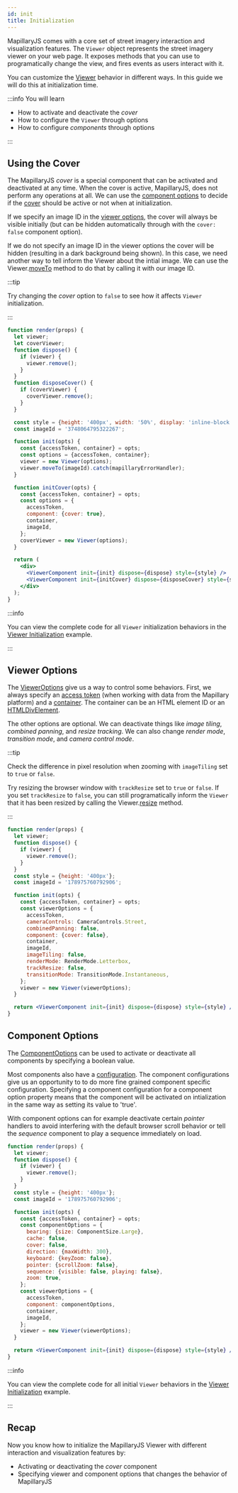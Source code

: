 ```yaml
---
id: init
title: Initialization
---
```


MapillaryJS comes with a core set of street imagery interaction and visualization features. The `Viewer` object represents the street imagery viewer on your web page. It exposes methods that you can use to programatically change the view, and fires events as users interact with it.

You can customize the [Viewer](/api/classes/viewer.Viewer) behavior in different ways. In this guide we will do this at initialization time.

:::info You will learn

- How to activate and deactivate the _cover_
- How to configure the `Viewer` through options
- How to configure _components_ through options

:::

## Using the Cover

The MapillaryJS _cover_ is a special component that can be activated and deactivated at any time. When the cover is active, MapillaryJS, does not perform any operations at all. We can use the [component options](/api/interfaces/viewer.componentoptions) to decide if the [cover](/api/interfaces/viewer.componentoptions#cover) should be active or not when at initialization.

If we specify an image ID in the [viewer options](/api/interfaces/viewer.vieweroptions#imageid), the cover will always be visible initially (but can be hidden automatically through with the `cover: false` component option).

If we do not specify an image ID in the viewer options the cover will be hidden (resulting in a dark background being shown). In this case, we need another way to tell inform the Viewer about the intial image. We can use the Viewer.[moveTo](/api/classes/viewer.Viewer/#moveto) method to do that by calling it with our image ID.

:::tip

Try changing the _cover_ option to `false` to see how it affects `Viewer` initialization.

:::

```jsx live
function render(props) {
  let viewer;
  let coverViewer;
  function dispose() {
    if (viewer) {
      viewer.remove();
    }
  }
  function disposeCover() {
    if (coverViewer) {
      coverViewer.remove();
    }
  }

  const style = {height: '400px', width: '50%', display: 'inline-block'};
  const imageId = '3748064795322267';

  function init(opts) {
    const {accessToken, container} = opts;
    const options = {accessToken, container};
    viewer = new Viewer(options);
    viewer.moveTo(imageId).catch(mapillaryErrorHandler);
  }

  function initCover(opts) {
    const {accessToken, container} = opts;
    const options = {
      accessToken,
      component: {cover: true},
      container,
      imageId,
    };
    coverViewer = new Viewer(options);
  }

  return (
    <div>
      <ViewerComponent init={init} dispose={dispose} style={style} />
      <ViewerComponent init={initCover} dispose={disposeCover} style={style} />
    </div>
  );
}
```

:::info

You can view the complete code for all `Viewer` initialization behaviors in the [Viewer Initialization](/examples/viewer-initialization) example.

:::

## Viewer Options

The [ViewerOptions](/api/interfaces/viewer.vieweroptions) give us a way to control some behaviors. First, we always specify an [access token](/api/interfaces/viewer.vieweroptions#accesstoken) (when working with data from the Mapillary platform) and a [container](/api/interfaces/viewer.vieweroptions#container). The container can be an HTML element ID or an [HTMLDivElement](https://developer.mozilla.org/en-US/docs/Web/API/HTMLDivElement).

The other options are optional. We can deactivate things like _image tiling_, _combined panning_, and _resize tracking_. We can also change _render mode_, _transition mode_, and _camera control mode_.

:::tip

Check the difference in pixel resolution when zooming with `imageTiling` set to `true` or `false`.

Try resizing the browser window with `trackResize` set to `true` or `false`. If you set `trackResize` to `false`, you can still programatically inform the `Viewer` that it has been resized by calling the Viewer.[resize](/api/classes/viewer.Viewer#resize) method.

:::

```jsx live
function render(props) {
  let viewer;
  function dispose() {
    if (viewer) {
      viewer.remove();
    }
  }
  const style = {height: '400px'};
  const imageId = '178975760792906';

  function init(opts) {
    const {accessToken, container} = opts;
    const viewerOptions = {
      accessToken,
      cameraControls: CameraControls.Street,
      combinedPanning: false,
      component: {cover: false},
      container,
      imageId,
      imageTiling: false,
      renderMode: RenderMode.Letterbox,
      trackResize: false,
      transitionMode: TransitionMode.Instantaneous,
    };
    viewer = new Viewer(viewerOptions);
  }

  return <ViewerComponent init={init} dispose={dispose} style={style} />;
}
```

## Component Options

The [ComponentOptions](/api/interfaces/viewer.componentoptions) can be used to activate or deactivate all components by specifying a boolean value.

Most components also have a [configuration](/api/modules/component#interfaces). The component configurations give us an opportunity to to do more fine grained component specific configuration. Specifying a component configuration for a component option property means that the component will be activated on intialization in the same way as setting its value to 'true'.

With component options can for example deactivate certain _pointer_ handlers to avoid interfering with the default browser scroll behavior or tell the _sequence_ component to play a sequence immediately on load.

```jsx live
function render(props) {
  let viewer;
  function dispose() {
    if (viewer) {
      viewer.remove();
    }
  }
  const style = {height: '400px'};
  const imageId = '178975760792906';

  function init(opts) {
    const {accessToken, container} = opts;
    const componentOptions = {
      bearing: {size: ComponentSize.Large},
      cache: false,
      cover: false,
      direction: {maxWidth: 300},
      keyboard: {keyZoom: false},
      pointer: {scrollZoom: false},
      sequence: {visible: false, playing: false},
      zoom: true,
    };
    const viewerOptions = {
      accessToken,
      component: componentOptions,
      container,
      imageId,
    };
    viewer = new Viewer(viewerOptions);
  }

  return <ViewerComponent init={init} dispose={dispose} style={style} />;
}
```

:::info

You can view the complete code for all initial `Viewer` behaviors in the [Viewer Initialization](/examples/viewer-initialization) example.

:::

## Recap

Now you know how to initialize the MapillaryJS Viewer with different interaction and visualization features by:

- Activating or deactivating the _cover_ component
- Specifying viewer and component options that changes the behavior of MapillaryJS
